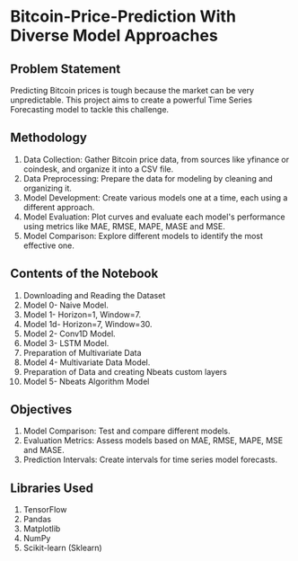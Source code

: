 # Bitcoin-Price-Prediction With Diverse Model Approaches
## Problem Statement
Predicting Bitcoin prices is tough because the market can be very unpredictable. This project aims to create a powerful Time Series Forecasting model to tackle this challenge.
## Methodology
1. Data Collection: Gather Bitcoin price data, from sources like yfinance or coindesk, and organize it into a CSV file.
2. Data Preprocessing: Prepare the data for modeling by cleaning and organizing it.
3. Model Development: Create various models one at a time, each using a different approach.
4. Model Evaluation: Plot curves and evaluate each model's performance using metrics like MAE, RMSE, MAPE, MASE and MSE.
5. Model Comparison: Explore different models to identify the most effective one.

## Contents of the Notebook
1. Downloading and Reading the Dataset
2. Model 0- Naive Model.
3. Model 1- Horizon=1, Window=7.
4. Model 1d- Horizon=7, Window=30.
5. Model 2- Conv1D Model.
6. Model 3- LSTM Model.
7. Preparation of Multivariate Data
8. Model 4- Multivariate Data Model.
9. Preparation of Data and creating Nbeats custom layers
10. Model 5- Nbeats Algorithm Model

## Objectives
1. Model Comparison: Test and compare different models.
2. Evaluation Metrics: Assess models based on MAE, RMSE, MAPE, MSE and MASE.
3. Prediction Intervals: Create intervals for time series model forecasts.

## Libraries Used
1. TensorFlow
2. Pandas
3. Matplotlib
4. NumPy
5. Scikit-learn (Sklearn)
   

